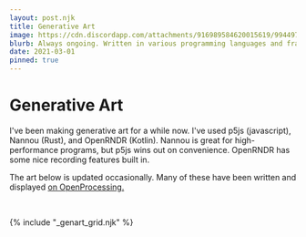 ```yaml
---
layout: post.njk
title: Generative Art
image: https://cdn.discordapp.com/attachments/916989584620015619/994497664240586762/7_6_22_limit.gif
blurb: Always ongoing. Written in various programming languages and frameworks.
date: 2021-03-01
pinned: true
---
```

# Generative Art
I've been making generative art for a while now. I've used p5js (javascript), Nannou (Rust), and OpenRNDR (Kotlin). Nannou is great for high-performance programs, but p5js wins out on convenience. OpenRNDR has some nice recording features built in.

The art below is updated occasionally. Many of these have been written and displayed [on OpenProcessing.](https://openprocessing.org/user/270923?o=25&view=sketches)

<br/>

{% include "_genart_grid.njk" %}
